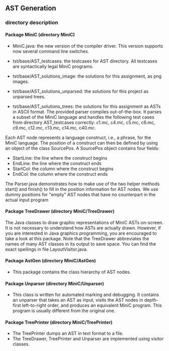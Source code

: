## AST Generation

### directory description

#### Package MiniC (directory MiniC)
- MiniC.java: the new version of the compiler driver. This version supports now several command line switches.

- tst/base/AST_testcases: the testcases for AST directory. All testcases are syntactically legal MiniC programs.

- tst/base/AST_solutions_image: the solutions for this assignment, as png images.

- tst/base/AST_solutions_unparsed: the solutions for this project as unparsed trees.

- tst/base/AST_solutions_trees: the solutions for this assignment as ASTs in ASCII format. The provided parser compiles out-of-the-box. It parses a subset of the MiniC language and handles the following test cases from directory AST_testcases correctly: c1.mc, c4.mc, c5.mc, c6.mc, c9.mc, c12.mc, c13.mc, c14.mc, c40.mc.

Each AST node represents a language construct, i.e., a phrase, for the MiniC language. The position of a construct can then be defined by using an object of the class SourcePos. A SourcePos object contains four fields:

- StartLine: the line where the construct begins
- EndLine: the line where the construct ends
- StartCol: the column where the construct begins
- EndCol: the column where the construct ends

The Parser.java demonstrates how to make use of the two helper methods start() and finish() to fill in the position information for AST nodes. We use dummy positions for "empty" AST nodes that have no counterpart in the actual input program

#### Package TreeDrawer (directory MiniC/TreeDrawer)
The Java classes to draw graphic representations of MiniC ASTs on-screen. It is not necessary to understand how ASTs are actually drawn. However, if you are interested in Java graphics programming, you are encouraged to take a look at this package.
Note that the TreeDrawer abbreviates the names of many AST classes in its output to save space. You can find the exact spellings in file LayoutVisitor.java.

#### Package AstGen (directory MiniC/AstGen)
- This package contains the class hierarchy of AST nodes.

#### Package Unparser (directory MiniC/Unparser)
- This class is written for automated marking and debugging. It contains an unparser that takes an AST as input, visits the AST nodes in depth-first left-to-right order, and produces an equivalent MiniC program. This program is usually different from the original one.

#### Package TreePrinter (directory MiniC/TreePrinter)
- The TreePrinter dumps an AST in text format to a file.
- The TreeDrawer, TreePrinter and Unparser are implemented using visitor classes.